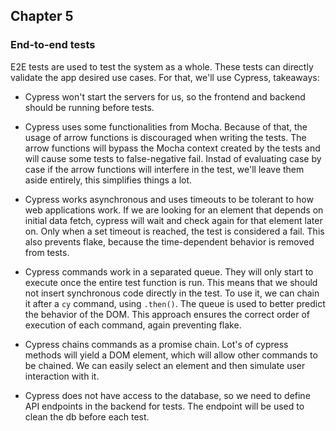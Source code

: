 ## Chapter 5

### End-to-end tests

E2E tests are used to test the system as a whole.
These tests can directly validate the app desired use cases.
For that, we'll use Cypress, takeaways:

* Cypress won't start the servers for us, so the frontend and backend should be running before tests.
* Cypress uses some functionalities from Mocha.
Because of that, the usage of arrow functions is discouraged when writing the tests.
The arrow functions will bypass the Mocha context created by the tests and will cause some tests to false-negative fail.
Instad of evaluating case by case if the arrow functions will interfere in the test, we'll leave them aside entirely, this simplifies things a lot.

* Cypress works asynchronous and uses timeouts to be tolerant to how web applications work.
If we are looking for an element that depends on initial data fetch, cypress will wait and check again for that element later on.
Only when a set timeout is reached, the test is considered a fail.
This also prevents flake, because the time-dependent behavior is removed from tests.

* Cypress commands work in a separated queue.
They will only start to execute once the entire test function is run.
This means that we should not insert synchronous code directly in the test.
To use it, we can chain it after a `cy` command, using `.then()`.
The queue is used to better predict the behavior of the DOM.
This approach ensures the correct order of execution of each command, again preventing flake.

* Cypress chains commands as a promise chain.
Lot's of cypress methods will yield a DOM element, which will allow other commands to be chained.
We can easily select an element and then simulate user interaction with it.

* Cypress does not have access to the database, so we need to define API endpoints in the backend for tests.
The endpoint will be used to clean the db before each test.


